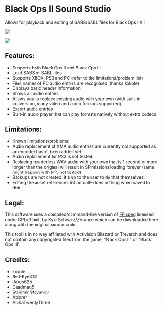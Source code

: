 # Black Ops II Sound Studio
Allows for playback and editing of SABS/SABL files for Black Ops II/III.

![](http://i.imgur.com/a5CoAGU.png)

![](http://i.imgur.com/qB8H3G9.png)

## Features:
* Supports both Black Ops II and Black Ops III.
* Load SABS or SABL files
* Supports XBOX, PS3 and PC (refer to the limitations/problem list)
* Files names of PC audio entries are recognised (thanks kokole)
* Displays basic header information
* Shows all audio entries
* Allows you to replace existing audio with your own (with built-in conversion, many video and audio formats supported)
* Export audio entries
* Built-in audio player that can play formats natively without extra codecs

## Limitations:
* Known limitations/problems:
* Audio replacement of XMA audio entries are currently not supported as an encoder hasn't been added yet.
* Audio replacement for PS3 is not tested.
* Replacing headerless WAV audio with your own that is 1 second or more longer than the original will result in SP missions loading forever (same might happen with MP, not tested)
* Backups are not created, it's up to the user to do that themselves.
* Editing the asset references list actually does nothing when saved to disk.

## Legal:
This software uses a compiled/command-line version of [FFmpeg](http://ffmpeg.org/) licensed under GPLv3 built by Kyle Schwarz/Zeranoe which can be downloaded here along with the original source code.

This tool is in no way affiliated with Activision Blizzard or Treyarch and does not contain any copyrighted files from the game, "Black Ops II" or "Black Ops III".

## Credits:
* kokole
* Red-EyeX32
* Jakes625
* Deadmau5
* Stanimir Stoyanov
* Xplorer
* AlphaTwentyThree
